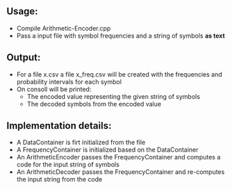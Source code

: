 ## Usage:
  * Compile Arithmetic-Encoder.cpp
  * Pass a input file with symbol frequencies and a string of symbols **as text**


## Output:
  * For a file x.csv a file x_freq.csv will be created with the frequencies and probability intervals for each symbol
  * On consoll will be printed:
     * The encoded value representing the given string of symbols
     * The decoded symbols from the encoded value

## Implementation details:
  * A DataContainer is firt initialized from the file
  * A FrequencyContainer is initialized based on the DataContainer
  * An ArithmeticEncoder passes the FrequencyContainer and computes a code for the input string of symbols
  * An ArithmeticDecoder passes the FrequencyContainer and re-computes the input string from the code
